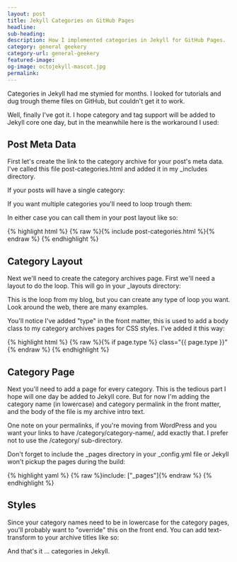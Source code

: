 ```yaml
---
layout: post
title: Jekyll Categories on GitHub Pages
headline:
sub-heading:
description: How I implemented categories in Jekyll for GitHub Pages.
category: general geekery
category-url: general-geekery
featured-image:
og-image: octojekyll-mascot.jpg
permalink:
---
```

Categories in Jekyll had me stymied for months. I looked for tutorials and dug trough theme files on GitHub, but couldn't get it to work.

Well, finally I've got it. I hope category and tag support will be added to Jekyll core one day, but in the meanwhile here is the workaround I used:

## Post Meta Data

First let's create the link to the category archive for your post's meta data. I've called this file post-categories.html and added it in my _includes directory.

If your posts will have a single category:
<script src="https://gist.github.com/bradonomics/f889f7ad4e765b9060c2.js"></script>

If you want multiple categories you'll need to loop trough them:
<script src="https://gist.github.com/bradonomics/3cce65356f85bb5cb3bb.js"></script>

In either case you can call them in your post layout like so:

{% highlight html %}
{% raw %}{% include post-categories.html %}{% endraw %}
{% endhighlight %}

## Category Layout

Next we'll need to create the category archives page. First we'll need a layout to do the loop. This will go in your _layouts directory:

<script src="https://gist.github.com/bradonomics/df7702f72f8a3b1a3db9.js"></script>

This is the loop from my blog, but you can create any type of loop you want. Look around the web, there are many examples.

You'll notice I've added "type" in the front matter, this is used to add a body class to my category archives pages for CSS styles. I've added it this way:

{% highlight html %}
{% raw %}{% if page.type %} class="{{ page.type }}"{% endraw %}
{% endhighlight %}

## Category Page

Next you'll need to add a page for every category. This is the tedious part I hope will one day be added to Jekyll core. But for now I'm adding the category name (in lowercase) and category permalink in the front matter, and the body of the file is my archive intro text.

One note on your permalinks, if you're moving from WordPress and you want your links to have /category/category-name/, add exactly that. I prefer not to use the /category/ sub-directory.

<script src="https://gist.github.com/bradonomics/dff78eb4a1754bccae96.js"></script>

Don't forget to include the _pages directory in your _config.yml file or Jekyll won't pickup the pages during the build:

{% highlight yaml %}
{% raw %}include: ["_pages"]{% endraw %}
{% endhighlight %}

## Styles

Since your category names need to be in lowercase for the category pages, you'll probably want to "override" this on the front end. You can add text-transform to your archive titles like so:

<script src="https://gist.github.com/bradonomics/b8684d1fd09913a2493f.js"></script>

And that's it ... categories in Jekyll.
